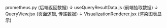 prometheus.py (后端返回数据)
        ↓
useQueryResultData.js (前端抽取数据)
        ↓
QueryView.jsx (页面逻辑, 传递数据)
        ↓
VisualizationRenderer.jsx (渲染图表显示)